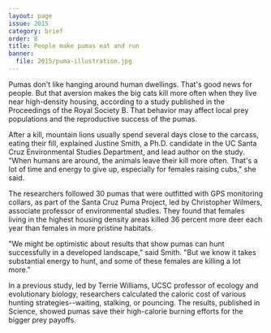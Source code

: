 ```yaml
---
layout: page
issue: 2015
category: brief
order: 8
title: People make pumas eat and run
banner:
  file: 2015/puma-illustration.jpg
---
```


Pumas don't like hanging around human dwellings. That's good news for people. But that aversion makes the big cats kill more often when they live near high-density housing, according to a study published in the Proceedings of the Royal Society B. That behavior may affect local prey populations and the reproductive success of the pumas.

After a kill, mountain lions usually spend several days close to the carcass, eating their fill, explained Justine Smith, a Ph.D. candidate in the UC Santa Cruz Environmental Studies Department, and lead author on the study. "When humans are around, the animals leave their kill more often. That's a lot of time and energy to give up, especially for females raising cubs," she said.

The researchers followed 30 pumas that were outfitted with GPS monitoring collars, as part of the Santa Cruz Puma Project, led by Christopher Wilmers, associate professor of environmental studies. They found that females living in the highest housing density areas killed 36 percent more deer each year than females in more pristine habitats.

"We might be optimistic about results that show pumas can hunt successfully in a developed landscape," said Smith. "But we know it takes substantial energy to hunt, and some of these females are killing a lot more."

In a previous study, led by Terrie Williams, UCSC professor of ecology and evolutionary biology, researchers calculated the caloric cost of various hunting strategies--waiting, stalking, or pouncing. The results, published in Science, showed pumas save their high-calorie burning efforts for the bigger prey payoffs.

